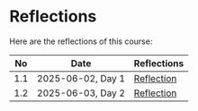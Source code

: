 # Reflections

Here are the reflections of this course:

No |Date                     |Reflections
---|-------------------------|--------------------------------
1.1|2025-06-02, Day 1        |[Reflection](20250602/README.md)
1.2|2025-06-03, Day 2        |[Reflection](20250603/README.md)
